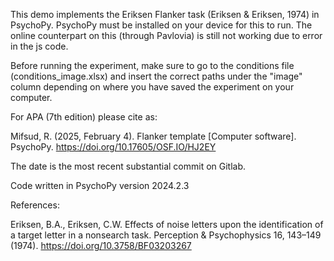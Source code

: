 This demo implements the Eriksen Flanker task (Eriksen & Eriksen, 1974) in PsychoPy. PsychoPy must be installed on your device for this to run. The online counterpart on this (through Pavlovia) is still not working due to error in the js code.

Before running the experiment, make sure to go to the conditions file (conditions_image.xlsx) and insert the correct paths under the "image" column depending on where you have saved the experiment on your computer.

For APA (7th edition) please cite as:

Mifsud, R. (2025, February 4). Flanker template [Computer software]. PsychoPy. https://doi.org/10.17605/OSF.IO/HJ2EY

The date is the most recent substantial commit on Gitlab.

Code written in PsychoPy version 2024.2.3

References:

Eriksen, B.A., Eriksen, C.W. Effects of noise letters upon the identification of a target letter in a nonsearch task. Perception & Psychophysics 16, 143–149 (1974). https://doi.org/10.3758/BF03203267
